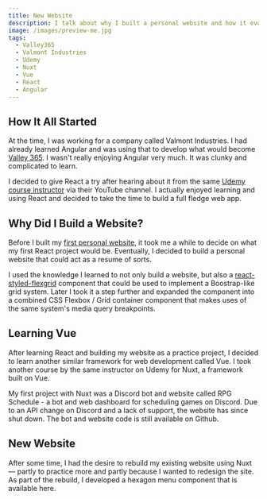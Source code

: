 ```yaml
---
title: New Website
description: I talk about why I built a personal website and how it evolved over time.
image: /images/preview-me.jpg
tags:
  - Valley365
  - Valmont Industries
  - Udemy
  - Nuxt
  - Vue
  - React
  - Angular
---
```


## How It All Started

At the time, I was working for a company called Valmont Industries. I had already learned Angular and was using that to develop what would become <a href="https://www.valley365.com" target="_blank" rel="noreferrer noopener">Valley 365</a>. I wasn't really enjoying Angular very much. It was clunky and complicated to learn.

<blog-img src="/images/preview-valley-365.jpg" width="500"></blog-img>

I decided to give React a try after hearing about it from the same <a href="https://www.udemy.com/user/academind/" target="_blank" rel="noreferrer noopener">Udemy course instructor</a> via their YouTube channel. I actually enjoyed learning and using React and decided to take the time to build a full fledge web app.

## Why Did I Build a Website?

Before I built my <a href="https://mattdekok.herokuapp.com" target="_blank" rel="noreferrer noopener">first personal website</a>, it took me a while to decide on what my first React project would be. Eventually, I decided to build a personal website that could act as a resume of sorts.

<blog-img src="/images/preview-me.jpg"></blog-img>

I used the knowledge I learned to not only build a website, but also a <a href="https://github.com/sillvva/react-styled-flexgrid" target="_blank" rel="noreferrer noopener">react-styled-flexgrid</a> component that could be used to implement a Boostrap-like grid system. Later I took it a step further and expanded the component into a combined CSS Flexbox / Grid container component that makes uses of the same system's media query breakpoints.

## Learning Vue

After learning React and building my website as a practice project, I decided to learn another similar framework for web development called Vue. I took another course by the same instructor on Udemy for Nuxt, a framework built on Vue.

My first project with Nuxt was a Discord bot and website called RPG Schedule - a bot and web dashboard for scheduling games on Discord. Due to an API change on Discord and a lack of support, the website has since shut down. The bot and website code is still available <nuxt-link to="/projects">on Github</nuxt-link>.

<blog-img src="/images/preview-rpgschedule.jpg"></blog-img>

## New Website

After some time, I had the desire to rebuild my existing website using Nuxt &mdash; partly to practice more and partly because I wanted to redesign the site. As part of the rebuild, I developed a hexagon menu component that is available <nuxt-link to="/projects">here</nuxt-link>.